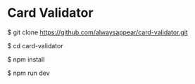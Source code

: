 # Card Validator

$ git clone https://github.com/alwaysappear/card-validator.git

$ cd card-validator

$ npm install

$ npm run dev
